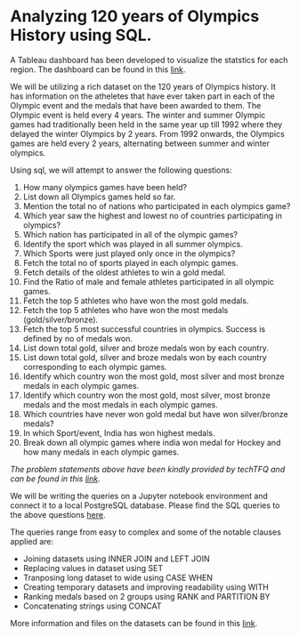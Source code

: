 # Analyzing 120 years of Olympics History using SQL.

A Tableau dashboard has been developed to visualize the statstics for each region. The dashboard can be found in this [link](https://public.tableau.com/app/profile/toon.jia.cheng/viz/Analyzing120yearsofOlympicsHistoryByYear_16517210192780/Dashboard2).

We will be utilizing a rich dataset on the 120 years of Olympics history. It has information on the atheletes that have ever taken part in each of the Olympic event and the medals that have been awarded to them. The Olympic event is held every 4 years. The winter and summer Olympic games had traditionally been held in the same year up till 1992 where they delayed the winter Olympics by 2 years. From 1992 onwards, the Olympics games are held every 2 years, alternating between summer and winter olympics.

Using sql, we will attempt to answer the following questions:

1. How many olympics games have been held?
2. List down all Olympics games held so far.
3. Mention the total no of nations who participated in each olympics game?
4. Which year saw the highest and lowest no of countries participating in olympics?
5. Which nation has participated in all of the olympic games?
6. Identify the sport which was played in all summer olympics.
7. Which Sports were just played only once in the olympics?
8. Fetch the total no of sports played in each olympic games.
9. Fetch details of the oldest athletes to win a gold medal.
10. Find the Ratio of male and female athletes participated in all olympic games.
11. Fetch the top 5 athletes who have won the most gold medals.
12. Fetch the top 5 athletes who have won the most medals (gold/silver/bronze).
13. Fetch the top 5 most successful countries in olympics. Success is defined by no of medals won.
14. List down total gold, silver and broze medals won by each country.
15. List down total gold, silver and broze medals won by each country corresponding to each olympic games.
16. Identify which country won the most gold, most silver and most bronze medals in each olympic games.
17. Identify which country won the most gold, most silver, most bronze medals and the most medals in each olympic games.
18. Which countries have never won gold medal but have won silver/bronze medals?
19. In which Sport/event, India has won highest medals.
20. Break down all olympic games where india won medal for Hockey and how many medals in each olympic games.

*The problem statements above have been kindly provided by techTFQ and can be found in this [link](https://techtfq.com/blog/practice-writing-sql-queries-using-real-dataset).*

We will be writing the queries on a Jupyter notebook environment and connect it to a local PostgreSQL database. Please find the SQL queries to the above questions [here](https://github.com/tjiacheng123/Analyzing_Olympics_History/blob/main/Analyzing_Olympics_History.ipynb). 

The queries range from easy to complex and some of the notable clauses applied are:
- Joining datasets using INNER JOIN and LEFT JOIN
- Replacing values in dataset using SET
- Tranposing long dataset to wide using CASE WHEN
- Creating temporary datasets and improving readability using WITH
- Ranking medals based on 2 groups using RANK and PARTITION BY
- Concatenating strings using CONCAT

More information and files on the datasets can be found in this [link](https://www.kaggle.com/datasets/heesoo37/120-years-of-olympic-history-athletes-and-results).
